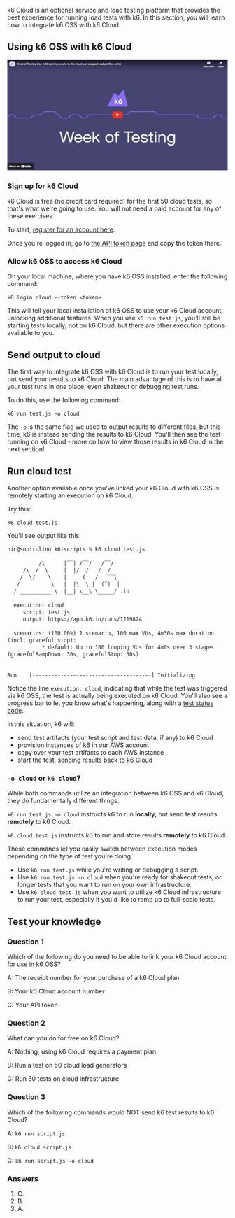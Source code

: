 k6 Cloud is an optional service and load testing platform that provides the best experience for running load tests with k6. In this section, you will learn how to integrate k6 OSS with k6 Cloud.

## Using k6 OSS with k6 Cloud

[![Week of Load testing day 4: Streaming results to the cloud and stepped load profiles on k6](../../images/week-of-testing-day4-youtube.png)](https://www.youtube.com/embed/jDmMmc75RRM)

### Sign up for k6 Cloud

k6 Cloud is free (no credit card required) for the first 50 cloud tests, so that's what we're going to use. You will not need a paid account for any of these exercises.

To start, [register for an account here](https://app.k6.io/account/register).

Once you're logged in, go to [the API token page](https://app.k6.io/account/api-token) and copy the token there.

### Allow k6 OSS to access k6 Cloud

On your local machine, where you have k6 OSS installed, enter the following command:

```plain
k6 login cloud --token <token>
```

This will tell your local installation of k6 OSS to use your k6 Cloud account, unlocking additional features. When you use `k6 run test.js`, you'll still be starting tests locally, not on k6 Cloud, but there are other execution options available to you.

## Send output to cloud

The first way to integrate k6 OSS with k6 Cloud is to run your test locally, but send your results to k6 Cloud. The main advantage of this is to have all your test runs in one place, even shakeout or debugging test runs.

To do this, use the following command:

```plain
k6 run test.js -o cloud
```

The `-o` is the same flag we used to output results to different files, but this time, k6 is instead sending the results to k6 Cloud. You'll then see the test running on k6 Cloud - more on how to view those results in k6 Cloud in the next section!

## Run cloud test

Another option available once you've linked your k6 Cloud with k6 OSS is remotely starting an execution on k6 Cloud. 

Try this:

```plain
k6 cloud test.js
```

You'll see output like this:

```plain
nic@sopirulino k6-scripts % k6 cloud test.js

          /\      |‾‾| /‾‾/   /‾‾/   
     /\  /  \     |  |/  /   /  /    
    /  \/    \    |     (   /   ‾‾\  
   /          \   |  |\  \ |  (‾)  | 
  / __________ \  |__| \__\ \_____/ .io

  execution: cloud
     script: test.js
     output: https://app.k6.io/runs/1219824

  scenarios: (100.00%) 1 scenario, 100 max VUs, 4m30s max duration (incl. graceful stop):
           * default: Up to 100 looping VUs for 4m0s over 3 stages (gracefulRampDown: 30s, gracefulStop: 30s)


Run    [--------------------------------------] Initializing
```

Notice the line `execution: cloud`, indicating that while the test was triggered via k6 OSS, the test is actually being executed on k6 Cloud. You'll also see a progress bar to let you know what's happening, along with a [test status code](https://k6.io/docs/cloud/cloud-faq/general-questions/#test-status-codes).

In this situation, k6 will:
- send test artifacts (your test script and test data, if any) to k6 Cloud
- provision instances of k6 in our AWS account
- copy over your test artifacts to each AWS instance
- start the test, sending results back to k6 Cloud

### `-o cloud` or `k6 cloud`?

While both commands utilize an integration between k6 OSS and k6 Cloud, they do fundamentally different things.

`k6 run test.js -o cloud` instructs k6 to run **locally**, but send test results **remotely** to k6 Cloud.

`k6 cloud test.js` instructs k6 to run and store results **remotely** to k6 Cloud.

These commands let you easily switch between execution modes depending on the type of test you're doing.

- Use `k6 run test.js` while you're writing or debugging a script.
- Use `k6 run test.js -o cloud` when you're ready for shakeout tests, or longer tests that you want to run on your own infrastructure.
- Use `k6 cloud test.js` when you want to utilize k6 Cloud infrastructure to run your test, especially if you'd like to ramp up to full-scale tests.

## Test your knowledge

### Question 1

Which of the following do you need to be able to link your k6 Cloud account for use in k6 OSS?

A: The receipt number for your purchase of a k6 Cloud plan

B: Your k6 Cloud account number

C: Your API token

### Question 2

What can you do for free on k6 Cloud?

A: Nothing; using k6 Cloud requires a payment plan

B: Run a test on 50 cloud load generators

C: Run 50 tests on cloud infrastructure

### Question 3

Which of the following commands would NOT send k6 test results to k6 Cloud?

A: `k6 run script.js`

B: `k6 cloud script.js`

C: `k6 run script.js -o cloud`

### Answers

1. C.
2. B.
3. A.